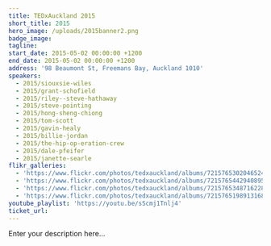 ```yaml
---
title: TEDxAuckland 2015
short_title: 2015
hero_image: /uploads/2015banner2.png
badge_image:
tagline:
start_date: 2015-05-02 00:00:00 +1200
end_date: 2015-05-02 00:00:00 +1200
address: '98 Beaumont St, Freemans Bay, Auckland 1010'
speakers:
  - 2015/siouxsie-wiles
  - 2015/grant-schofield
  - 2015/riley--steve-hathaway
  - 2015/steve-pointing
  - 2015/hong-sheng-chiong
  - 2015/tom-scott
  - 2015/gavin-healy
  - 2015/billie-jordan
  - 2015/the-hip-op-eration-crew
  - 2015/dale-pfeifer
  - 2015/janette-searle
flikr_galleries:
  - 'https://www.flickr.com/photos/tedxauckland/albums/72157653020465246'
  - 'https://www.flickr.com/photos/tedxauckland/albums/72157654429408953'
  - 'https://www.flickr.com/photos/tedxauckland/albums/72157653487162285'
  - 'https://www.flickr.com/photos/tedxauckland/albums/72157651989131684'
youtube_playlist: 'https://youtu.be/sScmj1Tnlj4'
ticket_url:
---
```


Enter your description here…